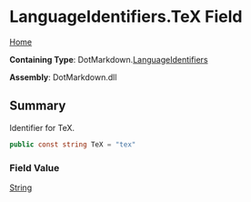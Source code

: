 # LanguageIdentifiers\.TeX Field

[Home](../../../README.md)

**Containing Type**: DotMarkdown\.[LanguageIdentifiers](../README.md)

**Assembly**: DotMarkdown\.dll

## Summary

Identifier for TeX\.

```csharp
public const string TeX = "tex"
```

### Field Value

[String](https://docs.microsoft.com/en-us/dotnet/api/system.string)

